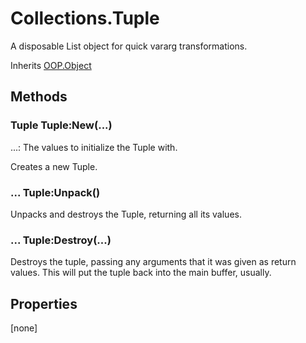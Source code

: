 # Collections.Tuple
A disposable List object for quick vararg transformations.

Inherits [OOP.Object](Classes/OOP.Object)

## Methods
### Tuple Tuple:New(...)


...: The values to initialize the Tuple with.

Creates a new Tuple.


### ... Tuple:Unpack()


Unpacks and destroys the Tuple, returning all its values.


### ... Tuple:Destroy(...)


Destroys the tuple, passing any arguments that it was given as return values.
This will put the tuple back into the main buffer, usually.


## Properties
[none]
